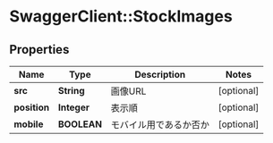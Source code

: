 # SwaggerClient::StockImages

## Properties
Name | Type | Description | Notes
------------ | ------------- | ------------- | -------------
**src** | **String** | 画像URL | [optional] 
**position** | **Integer** | 表示順 | [optional] 
**mobile** | **BOOLEAN** | モバイル用であるか否か | [optional] 



